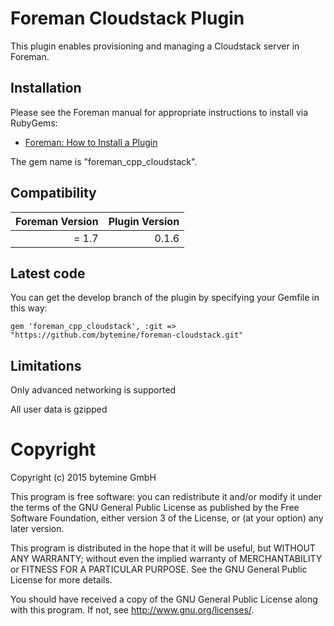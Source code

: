 # Foreman Cloudstack Plugin

This plugin enables provisioning and managing a Cloudstack server in Foreman.

## Installation

Please see the Foreman manual for appropriate instructions to install via RubyGems:

* [Foreman: How to Install a Plugin](http://theforeman.org/manuals/latest/index.html#6.1InstallaPlugin)

The gem name is "foreman_cpp_cloudstack".

## Compatibility

| Foreman Version | Plugin Version |
| ---------------:| --------------:|
| =  1.7          | 0.1.6          |

## Latest code

You can get the develop branch of the plugin by specifying your Gemfile in this way:

    gem 'foreman_cpp_cloudstack', :git => "https://github.com/bytemine/foreman-cloudstack.git"

## Limitations

Only advanced networking is supported

All user data is gzipped

# Copyright

Copyright (c) 2015 bytemine GmbH

This program is free software: you can redistribute it and/or modify
it under the terms of the GNU General Public License as published by
the Free Software Foundation, either version 3 of the License, or
(at your option) any later version.

This program is distributed in the hope that it will be useful,
but WITHOUT ANY WARRANTY; without even the implied warranty of
MERCHANTABILITY or FITNESS FOR A PARTICULAR PURPOSE.  See the
GNU General Public License for more details.

You should have received a copy of the GNU General Public License
along with this program.  If not, see <http://www.gnu.org/licenses/>.
